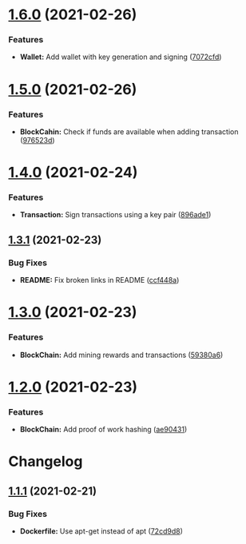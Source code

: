 # [1.6.0](https://github.com/LucianBuzzo/sequin/compare/v1.5.0...v1.6.0) (2021-02-26)


### Features

* **Wallet:** Add wallet with key generation and signing ([7072cfd](https://github.com/LucianBuzzo/sequin/commit/7072cfd8be7bb58ac6491aa1d4cb17904e32a929))

# [1.5.0](https://github.com/LucianBuzzo/sequin/compare/v1.4.0...v1.5.0) (2021-02-26)


### Features

* **BlockCahin:** Check if funds are available when adding transaction ([976523d](https://github.com/LucianBuzzo/sequin/commit/976523d1c77399c2ee60deace412dda2101565f7))

# [1.4.0](https://github.com/LucianBuzzo/sequin/compare/v1.3.1...v1.4.0) (2021-02-24)


### Features

* **Transaction:** Sign transactions using a key pair ([896ade1](https://github.com/LucianBuzzo/sequin/commit/896ade12291edd4370516bf18d349223a0c3ccb3))

## [1.3.1](https://github.com/LucianBuzzo/sequin/compare/v1.3.0...v1.3.1) (2021-02-23)


### Bug Fixes

* **README:** Fix broken links in README ([ccf448a](https://github.com/LucianBuzzo/sequin/commit/ccf448a9c2402e4d7c280e8842c67adb5cfb8624))

# [1.3.0](https://github.com/LucianBuzzo/sequin/compare/v1.2.0...v1.3.0) (2021-02-23)


### Features

* **BlockChain:** Add mining rewards and transactions ([59380a6](https://github.com/LucianBuzzo/sequin/commit/59380a6de029be502075c86e9e166b1ef225ab14))

# [1.2.0](https://github.com/LucianBuzzo/sequin/compare/v1.1.1...v1.2.0) (2021-02-23)


### Features

* **BlockChain:** Add proof of work hashing ([ae90431](https://github.com/LucianBuzzo/sequin/commit/ae904319430be4c1573193fd419e16f65e300ca4))

# Changelog

## [1.1.1](https://github.com/LucianBuzzo/sequin/compare/v1.1.0...v1.1.1) (2021-02-21)


### Bug Fixes

* **Dockerfile:** Use apt-get instead of apt ([72cd9d8](https://github.com/LucianBuzzo/sequin/commit/72cd9d860a3b5ce9f5b51f484f0c487cffb4708d))
